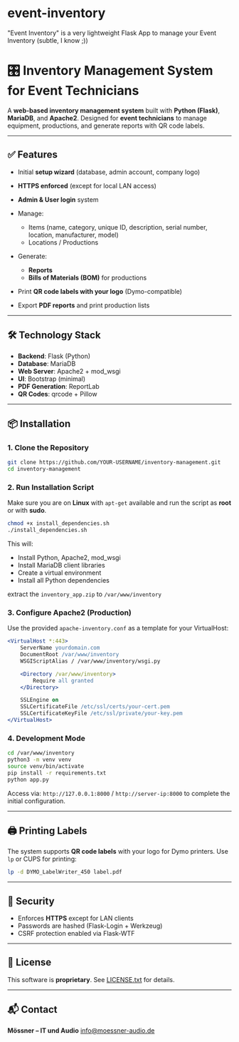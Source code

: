 # event-inventory
"Event Inventory" is a very lightweight Flask App to manage your Event Inventory (subtle, I know ;))

# 🎛 Inventory Management System for Event Technicians

A **web-based inventory management system** built with **Python (Flask)**, **MariaDB**, and **Apache2**.
Designed for **event technicians** to manage equipment, productions, and generate reports with QR code labels.

---

## ✅ Features

* Initial **setup wizard** (database, admin account, company logo)
* **HTTPS enforced** (except for local LAN access)
* **Admin & User login** system
* Manage:

  * Items (name, category, unique ID, description, serial number, location, manufacturer, model)
  * Locations / Productions
* Generate:

  * **Reports**
  * **Bills of Materials (BOM)** for productions
* Print **QR code labels with your logo** (Dymo-compatible)
* Export **PDF reports** and print production lists

---

## 🛠 Technology Stack

* **Backend**: Flask (Python)
* **Database**: MariaDB
* **Web Server**: Apache2 + mod\_wsgi
* **UI**: Bootstrap (minimal)
* **PDF Generation**: ReportLab
* **QR Codes**: qrcode + Pillow

---

## 📦 Installation

### 1. Clone the Repository

```bash
git clone https://github.com/YOUR-USERNAME/inventory-management.git
cd inventory-management
```

### 2. Run Installation Script

Make sure you are on **Linux** with `apt-get` available and run the script as **root** or with **sudo**.

```bash
chmod +x install_dependencies.sh
./install_dependencies.sh
```

This will:

* Install Python, Apache2, mod\_wsgi
* Install MariaDB client libraries
* Create a virtual environment
* Install all Python dependencies

extract the `inventory_app.zip` to `/var/www/inventory` 

### 3. Configure Apache2 (Production)

Use the provided `apache-inventory.conf` as a template for your VirtualHost:

```apache
<VirtualHost *:443>
    ServerName yourdomain.com
    DocumentRoot /var/www/inventory
    WSGIScriptAlias / /var/www/inventory/wsgi.py

    <Directory /var/www/inventory>
        Require all granted
    </Directory>

    SSLEngine on
    SSLCertificateFile /etc/ssl/certs/your-cert.pem
    SSLCertificateKeyFile /etc/ssl/private/your-key.pem
</VirtualHost>
```

### 4. Development Mode

```bash
cd /var/www/inventory
python3 -m venv venv
source venv/bin/activate
pip install -r requirements.txt
python app.py
```

Access via:
`http://127.0.0.1:8000` / `http://server-ip:8000` to complete the initial configuration.

---

## 🖨 Printing Labels

The system supports **QR code labels** with your logo for Dymo printers.
Use `lp` or CUPS for printing:

```bash
lp -d DYMO_LabelWriter_450 label.pdf
```

---

## 🔐 Security

* Enforces **HTTPS** except for LAN clients
* Passwords are hashed (Flask-Login + Werkzeug)
* CSRF protection enabled via Flask-WTF

---

## 📄 License

This software is **proprietary**.
See [LICENSE.txt](LICENSE.txt) for details.

---

## 📬 Contact

**Mössner – IT und Audio**
[info@moessner-audio.de](mailto:info@moessner-audio.de)
